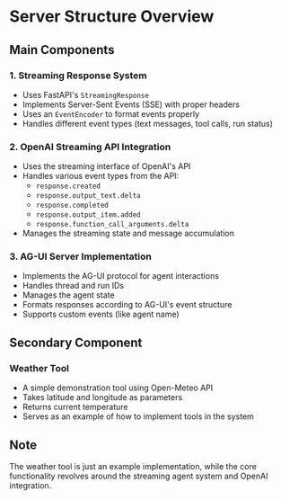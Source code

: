 # Server Structure Overview

## Main Components

### 1. Streaming Response System
- Uses FastAPI's `StreamingResponse`
- Implements Server-Sent Events (SSE) with proper headers
- Uses an `EventEncoder` to format events properly
- Handles different event types (text messages, tool calls, run status)

### 2. OpenAI Streaming API Integration
- Uses the streaming interface of OpenAI's API
- Handles various event types from the API:
  - `response.created`
  - `response.output_text.delta`
  - `response.completed`
  - `response.output_item.added`
  - `response.function_call_arguments.delta`
- Manages the streaming state and message accumulation

### 3. AG-UI Server Implementation
- Implements the AG-UI protocol for agent interactions
- Handles thread and run IDs
- Manages the agent state
- Formats responses according to AG-UI's event structure
- Supports custom events (like agent name)

## Secondary Component

### Weather Tool
- A simple demonstration tool using Open-Meteo API
- Takes latitude and longitude as parameters
- Returns current temperature
- Serves as an example of how to implement tools in the system

## Note
The weather tool is just an example implementation, while the core functionality revolves around the streaming agent system and OpenAI integration. 